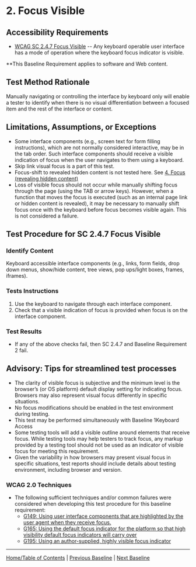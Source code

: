 # 2. Focus Visible

## Accessibility Requirements
* [WCAG SC 2.4.7 Focus Visible](https://www.w3.org/TR/UNDERSTANDING-WCAG20/navigation-mechanisms-focus-visible.html) -- Any keyboard operable user interface has a mode of operation where the keyboard focus indicator is visible.

**This Baseline Requirement applies to software and Web content.

## Test Method Rationale
Manually navigating or controlling the interface by keyboard only will enable a tester to identify when there is no visual differentiation between a focused item and the rest of the interface or content.

## Limitations, Assumptions, or Exceptions
* Some interface components (e.g., screen text for form filling instructions), which are not normally considered interactive, may be in the tab order. Such interface components should receive a visible indication of focus when the user navigates to them using a keyboard.
* Skip link visual focus is a part of this test.
* Focus-shift to revealed hidden content is not tested here. See [4. Focus (revealing hidden content)](04FocusHidden)
* Loss of visible focus should not occur while manually shifting focus through the page (using the TAB or arrow keys). However, when a function that moves the focus is executed (such as an internal page link or hidden content is revealed), it may be necessary to manually shift focus once with the keyboard before focus becomes visible again. This is not considered a failure.

## Test Procedure for SC 2.4.7 Focus Visible
### Identify Content
Keyboard accessible interface components (e.g., links, form fields, drop down menus, show/hide content, tree views, pop ups/light boxes, frames, iframes).

### Tests Instructions
1. Use the keyboard to navigate through each interface component.
2. Check that a visible indication of focus is provided when focus is on the interface component.

### Test Results
* If any of the above checks fail, then SC 2.4.7 and Baseline Requirement 2 fail.

## Advisory: Tips for streamlined test processes
* The clarity of visible focus is subjective and the minimum level is the browser’s (or OS platform) default display setting for indicating focus. Browsers may also represent visual focus differently in specific situations. 
* No focus modifications should be enabled in the test environment during testing. 
* This test may be performed simultaneously with Baseline 1Keyboard Access
* Some testing tools will add a visible outline around elements that receive focus. While testing tools may help testers to track focus, any markup provided by a testing tool should not be used as an indicator of visible focus for meeting this requirement.
* Given the variability in how browsers may present visual focus in specific situations, test reports should include details about testing environment, including browser and version.

### WCAG 2.0 Techniques
* The following sufficient techniques and/or common failures were considered when developing this test procedure for this baseline requirement:
    * [G149: Using user interface components that are highlighted by the user agent when they receive focus.](http://www.w3.org/TR/WCAG20-TECHS/G149.html)
    * [G165: Using the default focus indicator for the platform so that high visibility default focus indicators will carry over](https://www.w3.org/TR/WCAG20-TECHS/G165.html)
    * [G195: Using an author-supplied, highly visible focus indicator](https://www.w3.org/TR/WCAG20-TECHS/G195.html)

----------------------------------------
[Home/Table of Contents](index.md) | [Previous Baseline](01Keyboard.md) | [Next Baseline](03FocusOrder.md)
